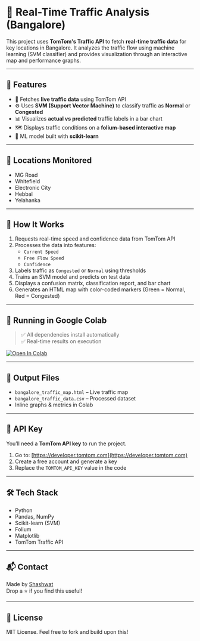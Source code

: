 # 🚦 Real-Time Traffic Analysis (Bangalore)

This project uses **TomTom's Traffic API** to fetch **real-time traffic data** for key locations in Bangalore. It analyzes the traffic flow using machine learning (SVM classifier) and provides visualization through an interactive map and performance graphs.

---

## 📍 Features

- 📡 Fetches **live traffic data** using TomTom API
- ⚙️ Uses **SVM (Support Vector Machine)** to classify traffic as **Normal** or **Congested**
- 📊 Visualizes **actual vs predicted** traffic labels in a bar chart
- 🗺️ Displays traffic conditions on a **folium-based interactive map**
- 🧠 ML model built with **scikit-learn**

---

## 📌 Locations Monitored

- MG Road  
- Whitefield  
- Electronic City  
- Hebbal  
- Yelahanka  

---

## 🧪 How It Works

1. Requests real-time speed and confidence data from TomTom API
2. Processes the data into features:
   - `Current Speed`
   - `Free Flow Speed`
   - `Confidence`
3. Labels traffic as `Congested` or `Normal` using thresholds
4. Trains an SVM model and predicts on test data
5. Displays a confusion matrix, classification report, and bar chart
6. Generates an HTML map with color-coded markers (Green = Normal, Red = Congested)

---

## 🚀 Running in Google Colab

> ✅ All dependencies install automatically  
> ✅ Real-time results on execution

[![Open In Colab](https://colab.research.google.com/assets/colab-badge.svg)](https://colab.research.google.com/)

---

## 📁 Output Files

- `bangalore_traffic_map.html` – Live traffic map
- `bangalore_traffic_data.csv` – Processed dataset
- Inline graphs & metrics in Colab

---

## 🔐 API Key

You’ll need a **TomTom API key** to run the project.

1. Go to: [https://developer.tomtom.com](https://developer.tomtom.com)
2. Create a free account and generate a key
3. Replace the `TOMTOM_API_KEY` value in the code

---

## 🛠️ Tech Stack

- Python
- Pandas, NumPy
- Scikit-learn (SVM)
- Folium
- Matplotlib
- TomTom Traffic API

---

## 📬 Contact

Made by [Shashwat](https://github.com/Shashwat-19)  
Drop a ⭐ if you find this useful!

---

## 📄 License

MIT License. Feel free to fork and build upon this!
